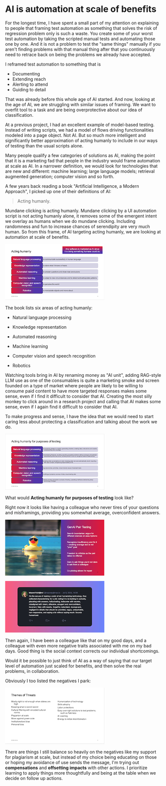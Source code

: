 # AI is automation at scale of benefits

For the longest time, I have spent a small part of my attention on explaining to people that framing test automation as something that solves the risk of regression problem only is such a waste. You create some of your worst test automation by taking the scripted manual tests and automating those one by one. And it is not a problem to test the "same things" manually if you aren't finding problems with that manual thing after that you continuously need to retrace back on being the problems we already have accepted. 

I reframed test automation to something that is

* Documenting
* Extending reach
* Alerting to attend
* Guiding to detail

That was already before this whole age of AI started. And now, looking at the age of AI, we are struggling with similar issues of framing. We want to overfit tool to a task and are being overprotective about our idea of classification. 

At a previous project, I had an excellent example of model-based testing. Instead of writing scripts, we had a model of flows driving functionalities modeled into a page object. Not AI. But so much more intelligent and significantly better approximation of acting humanly to include in our ways of testing than the usual scripts alone. 

Many people qualify a few categories of solutions as AI, making the point that it is a marketing fad that people in the industry would frame automation at scale as AI. In a narrower definition, we would look for technologies that are new and different: machine learning; large language models; retrieval augmented generation; computer vision and so forth. 

A few years back reading a book "Artificial Intelligence, a Modern Approach", I picked up one of their definitions of AI:

> Acting humanly.

Mundane clicking is acting humanly. Mundane clicking by a UI automation script is not acting humanly alone, it removes some of the emergent intent we overlay as humans when we do mundane clicking. Including randomness and fun to increase chances of serendipity are very much human. So from this frame, of AI targeting acting humanly, we are looking at automation at scale of benefits. 

![Acting humanly](./pic1.png)

The book lists six areas of acting humanly: 

* Natural language processing

* Knowledge representation

* Automated reasoning

* Machine learning

* Computer vision and speech recognition

* Robotics

Watching tools bring in AI by renaming money as "AI unit", adding RAG-style LLM use as one of the consumables is quite a marketing smoke and screen founded on a type of market where people are likely to be willing to consume paid content to have more targeted responses makes some sense, even if I find it difficult to consider that AI. Creating the most silly monkey to click around in a research project and calling that AI makes some sense, even if I again find it difficult to consider that AI. 

To make progress and sense, I have the idea that we would need to start caring less about protecting a classification and talking about the work we do. 

![Acting humanly](./pic2.png)

What would **Acting humanly for purposes of testing** look like? 

Right now it looks like having a colleague who never tires of your questions and misframings, providing you somewhat average, overconfident answers. 

![p-AI-ring](./pic3.png)

![Humanizing tech](./LLMs-humanized.jpeg)

Then again, I have been a colleague like that on my good days, and a colleague with even more negative traits associated with me on my bad days. Good thing is the social context corrects our individual shortcomings. 

Would it be possible to just think of AI as a way of saying that our target level of automation just scaled for benefits, and then solve the real problems, in collaboration. 

Obviously I too listed the negatives I park: 

![](./pic4.png)

There are things I still balance so heavily on the negatives like my support for plagiarism at scale, but instead of my choice being educating on those or hoping my avoidance of use sends the message, I'm trying out **compensations** and **offsetting impacts** with other actions. I prioritize learning to apply things more thoughtfully and being at the table when we decide on follow up actions.